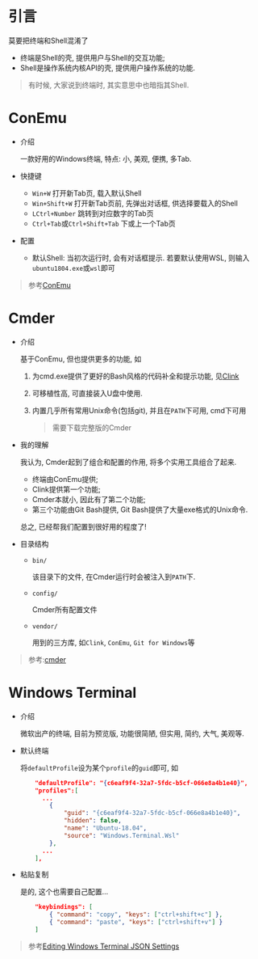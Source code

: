 # 引言

莫要把终端和Shell混淆了

* 终端是Shell的壳, 提供用户与Shell的交互功能; 
* Shell是操作系统内核API的壳, 提供用户操作系统的功能.

> 有时候, 大家说到终端时, 其实意思中也暗指其Shell.

# ConEmu

* 介绍

  一款好用的Windows终端, 特点: 小, 美观, 便携, 多Tab.

* 快捷键

  * `Win+W` 打开新Tab页, 载入默认Shell
  * `Win+Shift+W` 打开新Tab页前, 先弹出对话框, 供选择要载入的Shell
  * `LCtrl+Number` 跳转到对应数字的Tab页
  * `Ctrl+Tab`或`Ctrl+Shift+Tab` 下或上一个Tab页

* 配置

  * 默认Shell: 当初次运行时, 会有对话框提示. 若要默认使用WSL, 则输入`ubuntu1804.exe`或`wsl`即可

> 参考[ConEmu](https://conemu.github.io/)

# Cmder

* 介绍

  基于ConEmu, 但也提供更多的功能, 如

  1. 为cmd.exe提供了更好的Bash风格的代码补全和提示功能, 见[Clink](https://mridgers.github.io/clink/)
  
  2. 可移植性高, 可直接装入U盘中使用.
  
  3. 内置几乎所有常用Unix命令(包括git), 并且在`PATH`下可用, cmd下可用
  
     > 需要下载完整版的Cmder

* 我的理解

  我认为, Cmder起到了组合和配置的作用, 将多个实用工具组合了起来. 

  * 终端由ConEmu提供; 
  * Clink提供第一个功能; 
  * Cmder本就小, 因此有了第二个功能; 
  * 第三个功能由Git Bash提供, Git Bash提供了大量exe格式的Unix命令.

  总之, 已经帮我们配置到很好用的程度了!

* 目录结构

  * `bin/`

    该目录下的文件, 在Cmder运行时会被注入到`PATH`下.

  * `config/`

    Cmder所有配置文件

  * `vendor/`

    用到的三方库, 如`Clink`, `ConEmu`, `Git for Windows`等





> 参考:[cmder](https://cmder.net/)

  # Windows Terminal

* 介绍

  微软出产的终端, 目前为预览版, 功能很简陋, 但实用, 简约, 大气, 美观等.

* 默认终端

  将`defaultProfile`设为某个`profile`的`guid`即可, 如

  ```json
      "defaultProfile": "{c6eaf9f4-32a7-5fdc-b5cf-066e8a4b1e40}",
      "profiles":[
  		...
          {
              "guid": "{c6eaf9f4-32a7-5fdc-b5cf-066e8a4b1e40}",
              "hidden": false,
              "name": "Ubuntu-18.04",
              "source": "Windows.Terminal.Wsl"
          },
  		...
      ],
  ```

* 粘贴复制

  是的, 这个也需要自己配置...

  ```json
      "keybindings": [
          { "command": "copy", "keys": ["ctrl+shift+c"] },
          { "command": "paste", "keys": ["ctrl+shift+v"] }
      ]
  ```

> 参考[Editing Windows Terminal JSON Settings](https://github.com/microsoft/terminal/blob/master/doc/user-docs/UsingJsonSettings.md)
